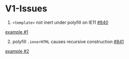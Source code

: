 # V1-Issues

1. `<template>` not inert under polyfill on IE11 [#840](https://github.com/webcomponents/webcomponentsjs/issues/840)

[example #1](https://jeff17robbins.github.io/V1-Issues/inert_polyfill.html)


2. polyfill `.innerHTML` causes recursive construction [#841](https://github.com/webcomponents/webcomponentsjs/issues/841)

[example #2](https://jeff17robbins.github.io/V1-Issues/inert_polyfill_innerHTML.html)
